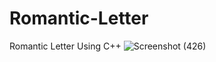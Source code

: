 # Romantic-Letter
Romantic Letter Using C++
![Screenshot (426)](https://user-images.githubusercontent.com/87580847/198940057-04f74c77-82cf-4bd0-a850-0abfaecbe81a.png)
